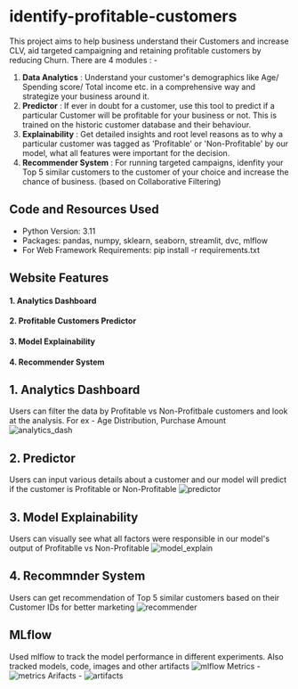 identify-profitable-customers
==============================

This project aims to help business understand their Customers and increase CLV, aid targeted campaigning and retaining profitable customers by reducing Churn. There are 4 modules : -
1. **Data Analytics** : Understand your customer's demographics like Age/ Spending score/ Total income etc. in a comprehensive way and strategize your business around it.
2. **Predictor** : If ever in doubt for a customer, use this tool to predict if a particular Customer will be profitable for your business or not. This is trained on the historic customer database and their behaviour.
3. **Explainability** : Get detailed insights and root level reasons as to why a particular customer was tagged as 'Profitable' or 'Non-Profitable' by our model, what all features were important for the decision.
4. **Recommender System** : For running targeted campaigns, idenfity your Top 5 similar customers to the customer of your choice and increase the chance of business. (based on Collaborative Filtering)

## Code and Resources Used
* Python Version: 3.11
* Packages: pandas, numpy, sklearn, seaborn, streamlit, dvc, mlflow
* For Web Framework Requirements: pip install -r requirements.txt

## Website Features
#### 1. Analytics Dashboard
#### 2. Profitable Customers Predictor
#### 3. Model Explainability
#### 4. Recommender System

## 1. Analytics Dashboard
Users can filter the data by Profitable vs Non-Profitbale customers and look at the analysis. For ex - Age Distribution, Purchase Amount
![analytics_dash](https://github.com/user-attachments/assets/401f0b1e-62ee-4986-94ac-6a2d156cb364)

## 2. Predictor
Users can input various details about a customer and our model will predict if the customer is Profitable or Non-Profitable
![predictor](https://github.com/user-attachments/assets/de25e3c5-c3fc-4b5c-9663-fb3445a5a858)

## 3. Model Explainability
Users can visually see what all factors were responsible in our model's output of Profitablle vs Non-Profitable
![model_explain](https://github.com/user-attachments/assets/f92fb607-a4fd-4e29-bfd8-b761a507be4b)

## 4. Recommnder System
Users can get recommendation of Top 5 similar customers based on their Customer IDs for better marketing
![recommender](https://github.com/user-attachments/assets/28ac6974-e0e9-443b-83b1-c0abf4dad63d)

## MLflow
Used mlflow to track the model performance in different experiments. Also tracked models, code, images and other artifacts
![mlflow](https://github.com/user-attachments/assets/f63a6704-1d67-4c21-8de1-aa2eba22c3df)
Metrics -
![metrics](https://github.com/user-attachments/assets/e4950075-e75e-4987-9df9-fdae5b463ef9)
Arifacts -
![artifacts](https://github.com/user-attachments/assets/9b00aafa-11d3-406e-b48d-0f41253d9f63)



